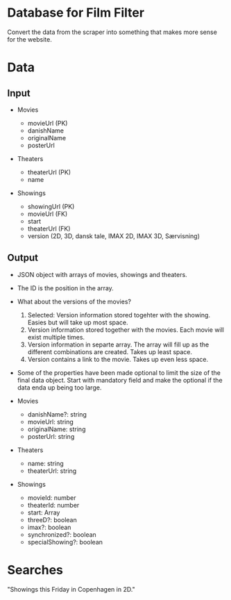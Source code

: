 # Database for Film Filter

Convert the data from the scraper into something that makes more sense for the website.

# Data

## Input

* Movies
  * movieUrl (PK)
  * danishName
  * originalName
  * posterUrl

* Theaters
  * theaterUrl (PK)
  * name

* Showings
  * showingUrl (PK)
  * movieUrl (FK)
  * start
  * theaterUrl (FK)
  * version (2D, 3D, dansk tale, IMAX 2D, IMAX 3D, Særvisning)

## Output

* JSON object with arrays of movies, showings and theaters.
* The ID is the position in the array.
* What about the versions of the movies?
  1. Selected: Version information stored togehter with the showing. Easies but will take up most space.
  1. Version information stored together with the movies. Each movie will exist multiple times.
  1. Version information in separte array. The array will fill up as the different combinations are created. Takes up least space.
  1. Version contains a link to the movie. Takes up even less space.
* Some of the properties have been made optional to limit the size of the final data object. Start with mandatory field and make the optional if the data enda up being too large.

 * Movies
   * danishName?: string
   * movieUrl: string
   * originalName: string
   * posterUrl: string

 * Theaters
   * name: string
   * theaterUrl: string

 * Showings
   * movieId: number
   * theaterId: number
   * start: Array<Date>
   * threeD?: boolean
   * imax?: boolean
   * synchronized?: boolean
   * specialShowing?: boolean

# Searches

"Showings this Friday in Copenhagen in 2D."

